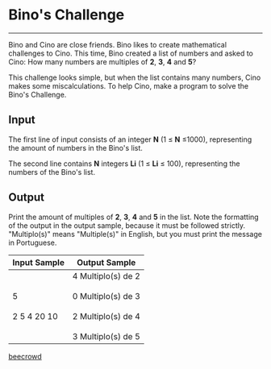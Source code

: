 # Bino's Challenge

---

Bino and Cino are close friends. Bino likes to create mathematical challenges to Cino. This time, Bino created a list of numbers and asked to Cino: How many numbers are multiples of **2**, **3**, **4** and **5**?

This challenge looks simple, but when the list contains many numbers, Cino makes some miscalculations. To help Cino, make a program to solve the Bino's Challenge.

## Input

The first line of input consists of an integer **N** (1 ≤ **N** ≤1000), representing the amount of numbers in the Bino's list.

The second line contains **N** integers **Li** (1 ≤ **Li** ≤ 100), representing the numbers of the Bino's list.

## Output

Print the amount of multiples of **2**, **3**, **4** and **5** in the list. Note the formatting of the output in the output sample, because it must be followed strictly. "Multiplo(s)" means "Multiple(s)" in English, but you must print the message in Portuguese.

| Input Sample         | Output Sample                                                                                    |
| -------------------- | ------------------------------------------------------------------------------------------------ |
| 5<br><br>2 5 4 20 10 | 4 Multiplo(s) de 2<br><br>0 Multiplo(s) de 3<br><br>2 Multiplo(s) de 4<br><br>3 Multiplo(s) de 5 |

[beecrowd](https://www.beecrowd.com.br/judge/en/problems/view/2060)
